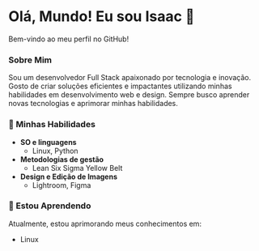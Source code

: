 # Olá, Mundo! Eu sou Isaac 👋

Bem-vindo ao meu perfil no GitHub!

### Sobre Mim

Sou um desenvolvedor Full Stack apaixonado por tecnologia e inovação. Gosto de criar soluções eficientes e impactantes utilizando minhas habilidades em desenvolvimento web e design. Sempre busco aprender novas tecnologias e aprimorar minhas habilidades.

### 🚀 Minhas Habilidades
<!--
- **Desenvolvimento Web**
  - React, Node.js, REST
-->
- **SO e linguagens**
  - Linux, Python
- **Metodologias de gestão**
  - Lean Six Sigma Yellow Belt
- **Design e Edição de Imagens**
  - Lightroom, <!--Photoshop,--> Figma

### 🌱 Estou Aprendendo

Atualmente, estou aprimorando meus conhecimentos em:
- Linux
